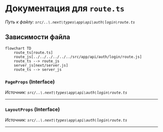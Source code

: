 # Документация для `route.ts`

*Путь к файлу: `src/..\.next\types\app\api\auth\login\route.ts`*

## Зависимости файла

```mermaid
flowchart TD
    route_ts[route.ts]
    route_js[../../../../../../src/app/api/auth/login/route.js]
    route_ts --> route_js
    server_js[next/server.js]
    route_ts --> server_js
```

### `PageProps` (Interface)

*Источник: `src/..\.next\types\app\api\auth\login\route.ts`*

---
### `LayoutProps` (Interface)

*Источник: `src/..\.next\types\app\api\auth\login\route.ts`*

---
